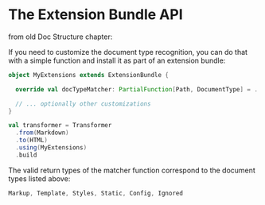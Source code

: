 
The Extension Bundle API
========================


from old Doc Structure chapter:

If you need to customize the document type recognition,
you can do that with a simple function and install it as
part of an extension bundle:

```scala
object MyExtensions extends ExtensionBundle {

  override val docTypeMatcher: PartialFunction[Path, DocumentType] = ...

  // ... optionally other customizations
}

val transformer = Transformer
  .from(Markdown)
  .to(HTML)
  .using(MyExtensions)
  .build
```

The valid return types of the matcher function correspond to the document types listed
above:

```scala
Markup, Template, Styles, Static, Config, Ignored
```
